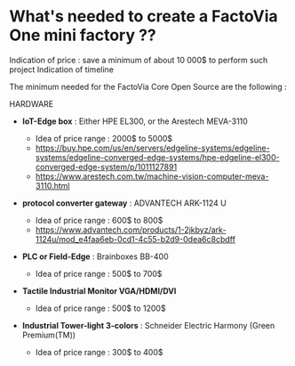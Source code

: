 # What's needed to create a FactoVia One mini factory ??

Indication of price : save a minimum of about 10 000$ to perform such project
Indication of timeline

The minimum needed for the FactoVia Core Open Source are the following : 

HARDWARE 
* **IoT-Edge box** : Either HPE EL300, or the Arestech MEVA-3110
  * Idea of price range : 2000$ to 5000$
  * https://buy.hpe.com/us/en/servers/edgeline-systems/edgeline-systems/edgeline-converged-edge-systems/hpe-edgeline-el300-converged-edge-system/p/1011127891  
  * https://www.arestech.com.tw/machine-vision-computer-meva-3110.html
* **protocol converter gateway** : ADVANTECH ARK-1124 U 
  * Idea of price range : 600$ to 800$
  * https://www.advantech.com/products/1-2jkbyz/ark-1124u/mod_e4faa6eb-0cd1-4c55-b2d9-0dea6c8cbdff 
* **PLC or Field-Edge** : Brainboxes BB-400
  * Idea of price range : 500$ to 700$ 
*  **Tactile Industrial Monitor VGA/HDMI/DVI**
   *  Idea of price range : 500$ to 1200$

* **Industrial Tower-light 3-colors** : Schneider Electric Harmony (Green Premium(TM))
  * Idea of price range : 300$ to 400$ 
  
